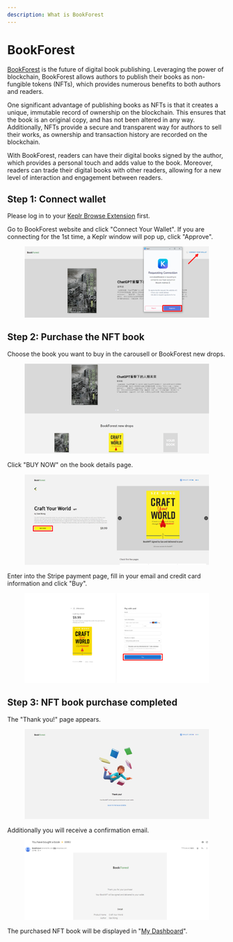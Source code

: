 ```yaml
---
description: What is BookForest
---
```


# BookForest

[BookForest](https://www.bookforest.io/) is the future of digital book publishing. Leveraging the power of blockchain, BookForest allows authors to publish their books as non-fungible tokens (NFTs), which provides numerous benefits to both authors and readers.

One significant advantage of publishing books as NFTs is that it creates a unique, immutable record of ownership on the blockchain. This ensures that the book is an original copy, and has not been altered in any way. Additionally, NFTs provide a secure and transparent way for authors to sell their works, as ownership and transaction history are recorded on the blockchain.

With BookForest, readers can have their digital books signed by the author, which provides a personal touch and adds value to the book. Moreover, readers can trade their digital books with other readers, allowing for a new level of interaction and engagement between readers.

## Step 1: Connect wallet

Please log in to your [Keplr Browse Extension](../wallet/keplr/) first.

Go to BookForest website and click "Connect Your Wallet". If you are connecting for the 1st time, a Keplr window will pop up, click "Approve".

<figure><img src="../../.gitbook/assets/bookforest 1.png" alt=""><figcaption></figcaption></figure>

## Step 2: Purchase the NFT book

Choose the book you want to buy in the carousell or BookForest new drops.

<figure><img src="../../.gitbook/assets/bookforest 2.png" alt=""><figcaption></figcaption></figure>

Click "BUY NOW" on the book details page.

<figure><img src="../../.gitbook/assets/bookforest 3.png" alt=""><figcaption></figcaption></figure>

Enter into the Stripe payment page, fill in your email and credit card information and click "Buy".

<figure><img src="../../.gitbook/assets/bookforest 4.png" alt=""><figcaption></figcaption></figure>

## Step 3: NFT book purchase completed

The "Thank you!" page appears.

<figure><img src="../../.gitbook/assets/bookforest 5.png" alt=""><figcaption></figcaption></figure>

Additionally you will receive a confirmation email.

<figure><img src="../../.gitbook/assets/bookforest 6.png" alt=""><figcaption></figcaption></figure>

The purchased NFT book will be displayed in "[My Dashboard](dashboard.md)".
